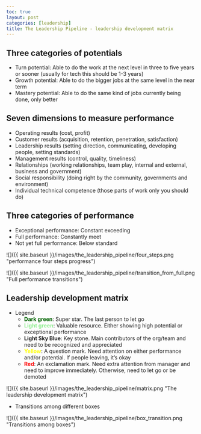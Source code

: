```yaml
---
toc: true
layout: post
categories: [leadership]
title: The Leadership Pipeline - leadership development matrix
---
```

## Three categories of potentials

* Turn potential: Able to do the work at the next level in three to five years or sooner (usually for tech this should be 1-3 years)
* Growth potential: Able to do the bigger jobs at the same level in the near term
* Mastery potential: Able to do the same kind of jobs currently being done, only better

## Seven dimensions to measure performance

* Operating results (cost, profit)
* Customer results (acquisition, retention, penetration, satisfaction)
* Leadership results (setting direction, communicating, developing people, setting standards)
* Management results (control, quality, timeliness)
* Relationships (working relationships, team play, internal and external, business and government)
* Social responsibility (doing right by the community, governments and environment)
* Individual technical competence (those parts of work only you should do)

## Three categories of performance

* Exceptional performance: Constant exceeding
* Full performance: Constantly meet
* Not yet full performance: Below standard

![]({{ site.baseurl }}/images/the_leadership_pipeline/four_steps.png "performance four steps progress")

![]({{ site.baseurl }}/images/the_leadership_pipeline/transition_from_full.png "Full performance transitions")

## Leadership development matrix

* Legend
    * <span style="color:darkgreen">**Dark green**</span>: Super star. The last person to let go
    * <span style="color:lightgreen">**Light green**</span>: Valuable resource. Either showing high potential or exceptional performance
    * <span style="color:lightskyblye">**Light Sky Blue**</span>: Key stone. Main contributors of the org/team and need to be recognized and appreciated
    * <span style="color:yellow">**Yellow**</span>: A question mark. Need attention on either performance and/or potential. If people leaving, it’s okay
    * <span style="color:red">**Red**</span>: An exclamation mark.  Need extra attention from manager and need to improve immediately. Otherwise, need to let go or be demoted

![]({{ site.baseurl }}/images/the_leadership_pipeline/matrix.png "The leadership development matrix")

* Transitions among different boxes

![]({{ site.baseurl }}/images/the_leadership_pipeline/box_transition.png "Transitions among boxes")


